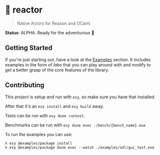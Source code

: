 # 🚀 reactor
> Native Actors for Reason and OCaml

**Status**: ALPHA. Ready for the adventurous 🤠

## Getting Started

If you're just starting out, have a look at the [Examples](/examples) section.
It includes examples in the form of _labs_ that you can play around with and
modify to get a better grasp of the core features of the library.

## Contributing

This project is setup and run with `esy`, so make sure you have that installed.

After that it's an `esy install` and `esy build` away.

Tests can be run with `esy dune runtest`.

Benchmarks can be run with `esy dune exec ./bench/{bench_name}.exe`

To run the examples you can use:

```
λ esy @examples/package install
λ esy @examples/package dune exec --watch ./examples/sdl/gui_test.exe
```
